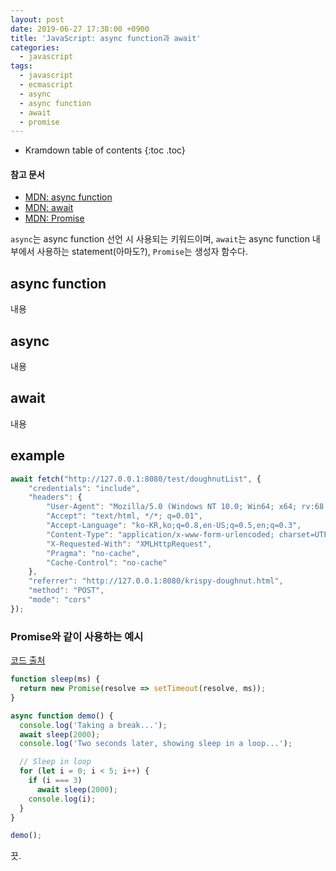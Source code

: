 ```yaml
---
layout: post
date: 2019-06-27 17:38:00 +0900
title: 'JavaScript: async function과 await'
categories:
  - javascript
tags:
  - javascript
  - ecmascript
  - async
  - async function
  - await
  - promise
---
```


* Kramdown table of contents
{:toc .toc}

#### 참고 문서

- [MDN: async function](https://developer.mozilla.org/ko/docs/Web/JavaScript/Reference/Statements/async_function)
- [MDN: await](https://developer.mozilla.org/ko/docs/Web/JavaScript/Reference/Operators/await)
- [MDN: Promise](https://developer.mozilla.org/ko/docs/Web/JavaScript/Reference/Global_Objects/Promise)

`async`는 async function 선언 시 사용되는 키워드이며,
`await`는 async function 내부에서 사용하는 statement(아마도?),
`Promise`는 생성자 함수다.

## async function

내용

## async

내용

## await

내용

## example

```js
await fetch("http://127.0.0.1:8080/test/doughnutList", {
    "credentials": "include",
    "headers": {
        "User-Agent": "Mozilla/5.0 (Windows NT 10.0; Win64; x64; rv:68.0) Gecko/20100101 Firefox/68.0",
        "Accept": "text/html, */*; q=0.01",
        "Accept-Language": "ko-KR,ko;q=0.8,en-US;q=0.5,en;q=0.3",
        "Content-Type": "application/x-www-form-urlencoded; charset=UTF-8",
        "X-Requested-With": "XMLHttpRequest",
        "Pragma": "no-cache",
        "Cache-Control": "no-cache"
    },
    "referrer": "http://127.0.0.1:8080/krispy-doughnut.html",
    "method": "POST",
    "mode": "cors"
});
```

### Promise와 같이 사용하는 예시

[코드 출처](https://stackoverflow.com/questions/951021/what-is-the-javascript-version-of-sleep/39914235#39914235)

```js
function sleep(ms) {
  return new Promise(resolve => setTimeout(resolve, ms));
}

async function demo() {
  console.log('Taking a break...');
  await sleep(2000);
  console.log('Two seconds later, showing sleep in a loop...');

  // Sleep in loop
  for (let i = 0; i < 5; i++) {
    if (i === 3)
      await sleep(2000);
    console.log(i);
  }
}

demo();
```

끗.
